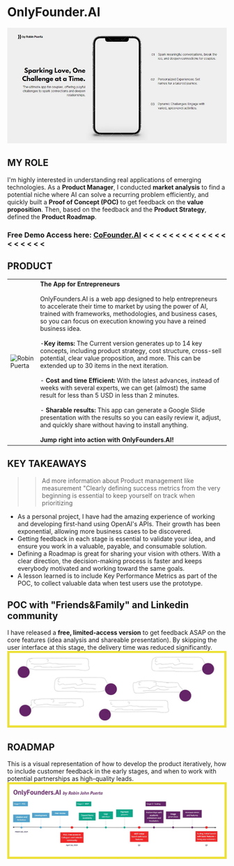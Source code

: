 # OnlyFounder.AI
<img src="https://github.com/robspuerta/Project6_CoFounder.AI/blob/main/Capture%20(1).JPG" alt="Robin Puerta"> 

## MY ROLE
I'm highly interested in understanding real applications of emerging technologies. As a **Product Manager**, I conducted **market analysis** to find a potential niche where AI can solve a recurring problem efficiently, and quickly built a **Proof of Concept (POC)** to get feedback on the **value proposition**. Then, based on the feedback and the **Product Strategy**, defined the **Product Roadmap**.

### Free Demo Access here: [CoFounder.AI](https://robinpuerta.bubbleapps.io/version-test/main)   < < < < < < < < < < < < < < < < < < <

## PRODUCT
|                                              |                                                                                                  |  
| -------------------------------------------------- | ----------------------------------------------------------------------------------------------------------- |
| <img src="https://github.com/robspuerta/betweenus/blob/main/Capture2%20(2).JPG" alt=" Robin Puerta">            | **The App for Entrepreneurs**<br/><br/>OnlyFounders.AI is a web app designed to help entrepreneurs to accelerate their time to market by using the power of AI, trained with frameworks, methodologies, and business cases, so you can focus on execution knowing you have a reined business idea.<br/><br/>-**Key items:** The Current version generates up to 14 key concepts, including product strategy, cost structure, cross-sell potential, clear value proposition, and more. This can be extended up to 30 items in the next iteration. <br/><br/>- **Cost and time Efficient:** With the latest advances, instead of weeks with several experts, we can get (almost) the same result for less than 5 USD in less than 2 minutes. <br/><br/>- **Sharable results:** This app can generate a Google Slide presentation with the results so you can easily review it, adjust, and quickly share without having to install anything.<br/><br/> **Jump right into action with OnlyFounders.AI!**  |

## KEY TAKEAWAYS
>> Ad more information about Product management like measurement "Clearly defining success metrics from the very beginning is essential to keep yourself on track when prioritizing
- As a personal project, I have had the amazing experience of working and developing first-hand using OpenAI's APIs. Their growth has been exponential, allowing more business cases to be discovered. 
- Getting feedback in each stage is essential to validate your idea, and ensure you work in a valuable, payable, and consumable solution.
- Defining a Roadmap is great for sharing your vision with others. With a clear direction, the decision-making process is faster and keeps everybody motivated and working toward the same goals.
- A lesson learned is to include Key Performance Metrics as part of the POC, to collect valuable data when test users use the prototype.

## POC with "Friends&Family" and Linkedin community
I have released a **free, limited-access version** to get feedback ASAP on the core features (idea analysis and shareable presentation). By skipping the user interface at this stage, the delivery time was reduced significantly. 
<img src="https://github.com/robspuerta/Project6_CoFounder.AI/blob/main/feedback.JPG" alt="Robin Puerta">

## ROADMAP
This is a visual representation of how to develop the product iteratively, how to include customer feedback in the early stages, and when to work with potential partnerships as high-quality leads.
<img src="https://github.com/robspuerta/Project6_CoFounder.AI/blob/main/Roadmap.JPG" alt="Robin Puerta">

